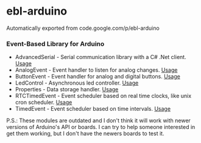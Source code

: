 # ebl-arduino
Automatically exported from code.google.com/p/ebl-arduino
### Event-Based Library for Arduino

* AdvancedSerial - Serial communication library with a C# .Net client. [Usage](https://github.com/renatoferreirarenatoferreira/ebl-arduino/blob/wiki/AdvancedSerial.md)
* AnalogEvent - Event handler to listen for analog changes. [Usage](https://github.com/renatoferreirarenatoferreira/ebl-arduino/blob/wiki/AnalogEvent.md)
* ButtonEvent - Event handler for analog and digital buttons. [Usage](https://github.com/renatoferreirarenatoferreira/ebl-arduino/blob/wiki/ButtonEvent.md)
* LedControl - Asynchronous led controller. [Usage](https://github.com/renatoferreirarenatoferreira/ebl-arduino/blob/wiki/LedControl.md)
* Properties - Data storage handler. [Usage](https://github.com/renatoferreirarenatoferreira/ebl-arduino/blob/wiki/Properties.md)
* RTCTimedEvent - Event scheduler based on real time clocks, like unix cron scheduler. [Usage](https://github.com/renatoferreirarenatoferreira/ebl-arduino/blob/wiki/RTCTimedEvent.md)
* TimedEvent - Event scheduler based on time intervals. [Usage](https://github.com/renatoferreirarenatoferreira/ebl-arduino/blob/wiki/TimedEvent.md)

P.S.: These modules are outdated and I don't think it will work with newer versions of Arduino's API or boards. I can try to help someone interested in get them working, but I don't have the newers boards to test it.
